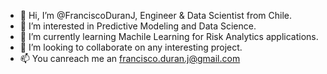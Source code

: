 - 👋 Hi, I’m @FranciscoDuranJ, Engineer & Data Scientist from Chile.
- 👀 I’m interested in Predictive Modeling and Data Science.
- 🌱 I’m currently learning Machile Learning for Risk Analytics applications.
- 💞️ I’m looking to collaborate on any interesting project.
- 📫 You canreach me an francisco.duran.j@gmail.com
<!---
FranciscoDuranJ/FranciscoDuranJ is a ✨ special ✨ repository because its `README.md` (this file) appears on your GitHub profile.
You can click the Preview link to take a look at your changes.
--->
